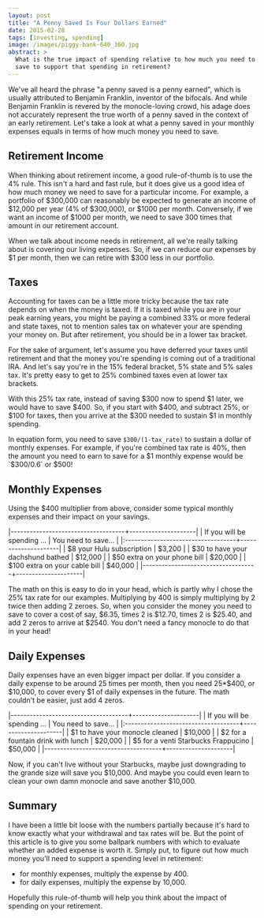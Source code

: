 ```yaml
---
layout: post
title: "A Penny Saved Is Four Dollars Earned"
date: 2015-02-28
tags: [investing, spending]
image: /images/piggy-bank-640_360.jpg
abstract: >
  What is the true impact of spending relative to how much you need to
  save to support that spending in retirement?
---
```


We've all heard the phrase "a penny saved is a penny earned", which is usually
attributed to Benjamin Franklin, inventor of the bifocals.
And while Benjamin Franklin is revered by the monocle-loving crowd,
his adage does not accurately represent the true worth of a penny saved in the
context of an early retirement.  Let's take a look at what a penny saved in your
monthly expenses equals in terms of how much money you need to save.

## Retirement Income

When thinking about retirement income, a good rule-of-thumb is to use the 4% rule.
This isn't a hard and fast rule, but it does give us a good idea of how much
money we need to save for a particular income.  For example, a portfolio of
$300,000 can reasonably be expected to generate an income of $12,000 per year
(4% of $300,000), or $1000 per month.  Conversely, if we want an
income of $1000 per month, we need to save 300 times that amount in our retirement
account.

When we talk about income needs in retirement, all we're really talking about
is covering our living expenses.  So, if we can reduce our expenses by
$1 per month, then we can retire with $300 less in our portfolio.

## Taxes

Accounting for taxes can be a little more tricky because the tax rate depends
on when the money is taxed.  If it is taxed while you are in your peak earning
years, you might be paying a combined 33% or more federal and state taxes,
not to mention sales tax on whatever your are spending your money on.
But after retirement, you should be in a lower tax bracket.

For the sake of argument, let's assume you have deferred your taxes until retirement
and that the money you're spending is coming out of a traditional IRA.
And let's say you're in the 15% federal bracket, 5% state and 5% sales tax.
It's pretty easy to get to 25% combined taxes even at lower tax brackets.

With this 25% tax rate, instead of saving $300 now to spend $1 later, we would
have to save $400.  So, if you start with $400, and subtract 25%, or $100 for
taxes, then you arrive at the $300 needed to sustain $1 in monthly spending.

In equation form, you need to save `$300/(1-tax_rate)` to sustain a dollar of monthly
expenses.  For example, if you're combined tax rate is 40%, then the
amount you need to earn to save for a $1 monthly expense would be `$300/0.6` or $500!

## Monthly Expenses

Using the $400 multiplier from above, consider some typical monthly expenses and their
impact on your savings.

  |------------------------------------+---------------------|
  | If you will be spending ...        | You need to save... |
  |:-----------------------------------+---------------------|
  | $8 your Hulu subscription          | $3,200              |
  | $30 to have your dachshund bathed  | $12,000             |
  | $50 extra on your phone bill       | $20,000             |
  | $100 extra on your cable bill      | $40,000             |
  |------------------------------------+---------------------|

The math on this is easy to do in your head, which is partly why I chose the
25% tax rate for our examples.  Multiplying by 400 is simply multiplying by
2 twice then adding 2 zeroes.  So, when you consider the money you need to
save to cover a cost of say, $6.35, times 2 is $12.70, times 2 is $25.40,
and add 2 zeros to arrive at $2540.  You don't need a fancy monocle to do
that in your head!

## Daily Expenses

Daily expenses have an even bigger impact per dollar.  If you consider a daily
expense to be around 25 times per month, then you need 25*$400, or $10,000,
to cover every $1 of daily expenses in the future.
The math couldn't be easier, just add 4 zeros.

  |-------------------------------------+---------------------|
  | If you will be spending ...         | You need to save... |
  |:------------------------------------+---------------------|
  | $1 to have your monocle cleaned     | $10,000             |
  | $2 for a fountain drink with lunch  | $20,000             |
  | $5 for a venti Starbucks Frappucino | $50,000             |
  |-------------------------------------+---------------------|

Now, if you can't live without your Starbucks, maybe just downgrading to the
grande size will save you $10,000.  And maybe you could even learn to clean
your own damn monocle and save another $10,000.

## Summary

I have been a little bit loose with the numbers partially because it's hard to
know exactly what your withdrawal and tax rates will be.  But the point of this
article is to give you some ballpark numbers with which to evaluate whether an
added expense is worth it.  Simply put, to figure out how much money you'll
need to support a spending level in retirement:

  * for monthly expenses, multiply the expense by 400.
  * for daily expenses, multiply the expense by 10,000.

Hopefully this rule-of-thumb will help you think about the impact of
spending on your retirement.
